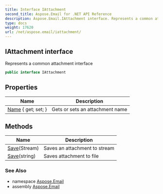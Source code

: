 ```yaml
---
title: Interface IAttachment
second_title: Aspose.Email for .NET API Reference
description: Aspose.Email.IAttachment interface. Represents a common attachment interface
type: docs
weight: 17620
url: /net/aspose.email/iattachment/
---
```

## IAttachment interface

Represents a common attachment interface

```csharp
public interface IAttachment
```

## Properties

| Name | Description |
| --- | --- |
| [Name](../../aspose.email/iattachment/name/) { get; set; } | Gets or sets an attachment name |

## Methods

| Name | Description |
| --- | --- |
| [Save](../../aspose.email/iattachment/save/#save)(Stream) | Saves an attachment to stream |
| [Save](../../aspose.email/iattachment/save/#save_1)(string) | Saves attachment to file |

### See Also

* namespace [Aspose.Email](../../aspose.email/)
* assembly [Aspose.Email](../../)


